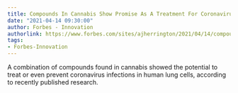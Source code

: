 ```yaml
---
title: Compounds In Cannabis Show Promise As A Treatment For Coronavirus Infections
date: "2021-04-14 09:30:00"
author: Forbes - Innovation
authorlink: https://www.forbes.com/sites/ajherrington/2021/04/14/compounds-in-cannabis-show-promise-as-a-treatment-for-coronavirus-infections/
tags:
- Forbes-Innovation
---
```

A combination of compounds found in cannabis showed the potential to treat or even prevent coronavirus infections in human lung cells, according to recently published research.